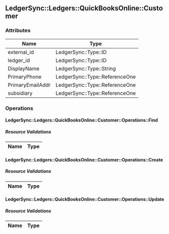 ## LedgerSync::Ledgers::QuickBooksOnline::Customer

### Attributes

| Name | Type |
| ---- | ---- |
| external_id | LedgerSync::Type::ID |
| ledger_id | LedgerSync::Type::ID |
| DisplayName | LedgerSync::Type::String |
| PrimaryPhone | LedgerSync::Type::ReferenceOne |
| PrimaryEmailAddr | LedgerSync::Type::ReferenceOne |
| subsidiary | LedgerSync::Type::ReferenceOne |


### Operations

#### LedgerSync::Ledgers::QuickBooksOnline::Customer::Operations::Find

##### Resource Validations

| Name | Type |
| ---- | ---- |
#### LedgerSync::Ledgers::QuickBooksOnline::Customer::Operations::Create

##### Resource Validations

| Name | Type |
| ---- | ---- |
#### LedgerSync::Ledgers::QuickBooksOnline::Customer::Operations::Update

##### Resource Validations

| Name | Type |
| ---- | ---- |

